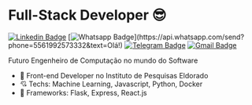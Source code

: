 # Full-Stack Developer 😎

[![Linkedin Badge](https://img.shields.io/badge/-LinkedIn-blue?style=flat-square&logo=Linkedin&logoColor=white&link=https://www.linkedin.com/in/arthurbarata/)](https://www.linkedin.com/in/arthurbarata/)
[![Whatsapp Badge](https://img.shields.io/badge/-Whatsapp-4CA143?style=flat-square&labelColor=4CA143&logo=whatsapp&logoColor=white&link=https://api.whatsapp.com/send?phone=5561992573332&text=Olá!)](https://api.whatsapp.com/send?phone=5561992573332&text=Olá!)
[![Telegram Badge](https://img.shields.io/badge/-Telegram-1ca0f1?style=flat-square&labelColor=1ca0f1&logo=telegram&logoColor=white&link=https://t.me/baratarthur)](https://t.me/baratarthur)
[![Gmail Badge](https://img.shields.io/badge/-Gmail-c14438?style=flat-square&logo=Gmail&logoColor=white&link=mailto:arthurpbarata@gmail.com)](mailto:arthurpbarata@gmail.com)

Futuro Engenheiro de Computação no mundo do Software

- 💼 Front-end Developer no Instituto de Pesquisas Eldorado
- 💘 Techs: Machine Learning, Javascript, Python, Docker
- 💓 Frameworks: Flask, Express, React.js
